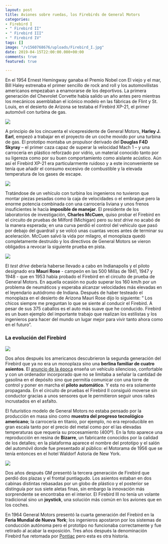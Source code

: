 ```yaml
---
layout: post
title: Aviones sobre ruedas, los Firebirds de General Motors
categories:
- Firebird I
- " Firebird II"
- " Firebird III"
- " Firebird IV"
tags: []
image: "/v1560768676/uploads/Firebird_I.jpg"
date: 2019-04-15T22:00:00.000+00:00
comments: true
featured: true

---
```

En el 1954 Ernest Hemingway ganaba el Premio Nobel con El viejo y el mar, Bill Haley estrenaba el primer sencillo de rock and roll y los automovilistas americanos empezaban a enamorarse de los deportivos. La primera generación del Chevrolet Corvette había salido un año antes pero mientras los mecánicos asemblaban el icónico  modelo en las fábricas de Flint y St. Louis, en el desierto de Arizona se testaba  el Firebird XP-21, el primer automóvil con turbina de gas.

<img src="https://images-na.ssl-images-amazon.com/images/I/31hVFneC2ML.jpg" class="responsive-img center">

A principio de los cincuenta el vicepresidente de General Motors, **Harley J. Earl**, empezó a trabajar en el proyecto de un coche movido por una turbina de gas. El prototipo montaba un propulsor derivado del **Douglas F4D Skyray** – el primer caza capaz de superar la velocidad Mach 1 – y una carrocería en plástico reforzado por vidrio, un material conocido tanto por su ligereza como por su buen comportamiento como aislante acústico. Aún así el Firebird XP-21 era particularmente ruidoso y a este inconveniente se tenía que añadir el consumo excesivo de combustible y la elevada temperatura de los gases de escape.

<img src="https://images-na.ssl-images-amazon.com/images/I/316HXnCrSOL.jpg" class="responsive-img center">

Tratándose de un vehículo con turbina los ingenieros no tuvieron que montar piezas pesadas como la caja de velocidades o el embrague pero la enorme potencia combinada con una carrocería liviana y unos frenos insuficientes le hacía **imposible de manejar**. El presidente de los laboratorios de investigación, **Charles McCuen**, quiso probar el Firebird en el circuito de pruebas de Milford (Michigan) pero su _test drive_ no acabó de la manera esperada; en una curva perdió el control del vehículo que pasó por debajo del guardrail y se volcó unas cuantas veces antes de terminar su aceleración. McCuen salvó la vida por milagro, el monoplaza quedó completamente destruido y los directivos de General Motors se vieron obligados a revocar la siguiente prueba en pista.

<img src="https://images-na.ssl-images-amazon.com/images/I/41hypRQUT-L.jpg" class="responsive-img center">

El _test drive_ debería haberse llevado a cabo en Indianapolis y el piloto designado era **Mauri Rose** - campeón en las 500 Millas de 1941, 1947 y 1948 - que en 1953 había probado el Firebird en el circuito de prueba de General Motors. En aquella ocasión no pudo superar los 160 km/h por un problema de neumáticos y esperaba alcanzar velocidades más elevadas en el leyendario autódromo de Indiana. Después de haber testeado el monoplaza en el desierto de Arizona Mauri Rose dijo lo siguiente: “ Los chicos siempre me preguntan lo que se siente al conducir el Firebird. A pesar de sus 375 caballos es el auto más suave que he conducido. Firebird es un buen ejemplo del importante trabajo que realizan los estilistas y los ingenieros para hacer del mundo un lugar mejor para vivir tanto ahora como en el futuro”.

### La evolución del Firebird

<img src="https://images-na.ssl-images-amazon.com/images/I/41TfDSqPHjL.jpg" class="responsive-img center">

Dos años después los americanos descubrieron la segunda generación del Firebird que ya no era un monoplaza sino una **berlina familiar de cuatro asientos**. El [anuncio de la época](https://www.youtube.com/watch?v=sAygxRRflUI "Firebird II") enseña un vehículo silencioso, confortable y con un ordenador incorporado que no se limitaba a señalar la cantidad de gasolina en el depósito sino que permitía comunicar con una torre de control y poner en marcha el **piloto automático**. Y esta no era solamente propaganda. En el circuito de pruebas el Firebird II consiguió moverse sin conductor gracias a unos sensores que le permitieron seguir unos raíles incrustados en el asfalto.

El futurístico modelo de General Motors no estaba pensado por la producción en masa sino como **muestra del progreso tecnológico americano**; la carrocería en titanio, por ejemplo, no era reproducible en gran escala tanto por el precio del metal como por el las elevadas temperaturas que requería su procesamiento (400º). En la foto aparece una reproducción en resina de **Bizarre**, un fabricante conocidos por la calidad de los detalles; en la plataforma aparece el nombre del prototipo y el salón del automóvil donde fue presentado al público: el Motorama de 1956 que se tenía entonces en el hotel Waldorf Astoria de New York.

<img src="https://images-na.ssl-images-amazon.com/images/I/41Hwm%2BnH9vL.jpg" class="responsive-img center">

Dos años después GM presentó la tercera generación de Firebird que perdió dos plazas y el frontal puntiagudo. Los asientos estaban en dos cabinas distintas rebasadas por un globo de plástico y el posterior se distinguía por sus siete aletas finas, sin embargo la innovación más sorprendente se encontraba en el interior. El Firebird III no tenía un volante tradicional sino un **joystick**, una solución más común en los aviones que en los coches.

En 1964 General Motors presentó la cuarta generación del Firebird en la **Feria Mundial de Nueva York**; los ingenieros apostaron por los sistemas de conducción autónoma pero el prototipo no funcionaba correctamente y fue retirado al acabar la exposición. Tres años después la denominación Firebird fue retomada por [Pontiac](https://www.amazon.es/Welly-Pontiac-Firebird-color-22502bl/dp/B014WCGWHQ/ref=sr_1_5?__mk_es_ES=%C3%85M%C3%85%C5%BD%C3%95%C3%91&keywords=pontiac+firebird+1967&qid=1559748097&refinements=p_n_availability%3A831279031&rnid=831270031&s=toys&sr=1-5 "Pontiac Firebird") pero esta es otra historia.
